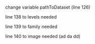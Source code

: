 change variable pathToDataset (line 126)

line 138 to levels needed

line 139 to family needed

line 140 to image needed (ad da dd)

